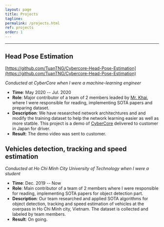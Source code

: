 ```yaml
---
layout: page
title: Projects
tagline: 
permalink: /projects.html
ref: projects
order: 1
---
```


------
## Head Pose Estimation
[https://github.com/TuanTNG/Cybercore-Head-Pose-Estimation](https://github.com/TuanTNG/Cybercore-Head-Pose-Estimation)

*Conducted at CyberCore when I were a machine-learning engineer*
* **Time**: May 2020 -- Jul. 2020
* **Role**: Major contributor of a team of 2 members leaded by [Mr. Khai](https://www.linkedin.com/in/nqkhai1706/?originalSubdomain=vn), where I were responsible for reading, implementing SOTA papers and preparing dataset.
* **Description**: We have researched network architechtures and and modify the training dataset to help the network learning easier as well as more statble. This project is a demo of [CyberCore](http://cybercore.co.jp/) delivered to customer in Japan for driver.
* **Result**: The demo video was sent to customer.


## Vehicles detection, tracking and speed estimation
*Conducted at Ho Chi Minh City University of Technology when I were a student*
* **Time**: Dec. 2019 -- Now
* **Role**: Main contributor of a team of 2 members where I were responsible for reading, implementing SOTA papers for object detection part.
* **Description**: Our team researched and applied SOTA algorithms for object detection, tracking and speed estimation of vehicles at the overpass in Ho Chi Minh city, Vietnam. The dataset is collected and labeled by team members. 
* **Result**: On going.